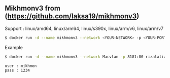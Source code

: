 ## Mikhmonv3 from (https://github.com/laksa19/mikhmonv3)
Support : linux/amd64, linux/arm64, linux/s390x, linux/arm/v6, linux/arm/v7

```sh
$ docker run -d --name mikhmonv3 --network <YOUR-NETWORK> -p <YOUR-PORT>:80 rizalaliakbar/mikhmonv3:latest
```
Example
```sh
$ docker run -d --name mikhmonv3 --network Macvlan -p 8181:80 rizalaliakbar/mikhmonv3:latest
```
```
user : mikhmon
pass : 1234
```
